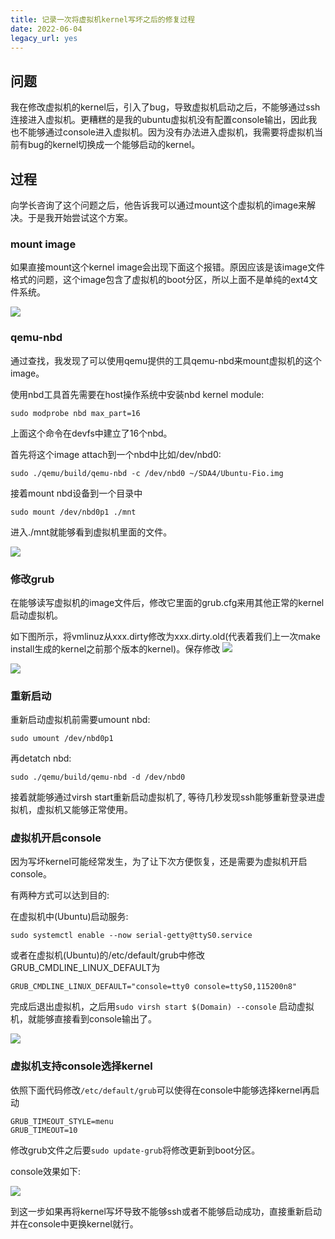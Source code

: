 ```yaml
---
title: 记录一次将虚拟机kernel写坏之后的修复过程
date: 2022-06-04
legacy_url: yes
---
```


## 问题

我在修改虚拟机的kernel后，引入了bug，导致虚拟机启动之后，不能够通过ssh连接进入虚拟机。更糟糕的是我的ubuntu虚拟机没有配置console输出，因此我也不能够通过console进入虚拟机。因为没有办法进入虚拟机，我需要将虚拟机当前有bug的kernel切换成一个能够启动的kernel。

## 过程

向学长咨询了这个问题之后，他告诉我可以通过mount这个虚拟机的image来解决。于是我开始尝试这个方案。

### mount image

如果直接mount这个kernel image会出现下面这个报错。原因应该是该image文件格式的问题，这个image包含了虚拟机的boot分区，所以上面不是单纯的ext4文件系统。

![](../static/direct_mount_problem.png)

### qemu-nbd

通过查找，我发现了可以使用qemu提供的工具qemu-nbd来mount虚拟机的这个image。

使用nbd工具首先需要在host操作系统中安装nbd kernel module:

`sudo modprobe nbd max_part=16`

上面这个命令在devfs中建立了16个nbd。

首先将这个image attach到一个nbd中比如/dev/nbd0:

`sudo ./qemu/build/qemu-nbd -c /dev/nbd0 ~/SDA4/Ubuntu-Fio.img`

接着mount nbd设备到一个目录中

`sudo mount /dev/nbd0p1 ./mnt`

进入./mnt就能够看到虚拟机里面的文件。

![](../static/ls_after_mount.png)

### 修改grub

在能够读写虚拟机的image文件后，修改它里面的grub.cfg来用其他正常的kernel启动虚拟机。

如下图所示，将vmlinuz从xxx.dirty修改为xxx.dirty.old(代表着我们上一次make install生成的kernel之前那个版本的kernel)。保存修改
![](../static/grub_before.png)

![](../static/grub_after.png)

### 重新启动

重新启动虚拟机前需要umount nbd:

`sudo umount /dev/nbd0p1`

再detatch nbd:

`sudo ./qemu/build/qemu-nbd -d /dev/nbd0`

接着就能够通过virsh start重新启动虚拟机了, 等待几秒发现ssh能够重新登录进虚拟机，虚拟机又能够正常使用。

### 虚拟机开启console

因为写坏kernel可能经常发生，为了让下次方便恢复，还是需要为虚拟机开启console。

有两种方式可以达到目的:

在虚拟机中(Ubuntu)启动服务:

`sudo systemctl enable --now serial-getty@ttyS0.service`

或者在虚拟机(Ubuntu)的/etc/default/grub中修改GRUB\_CMDLINE\_LINUX\_DEFAULT为

`GRUB_CMDLINE_LINUX_DEFAULT="console=tty0 console=ttyS0,115200n8"`

完成后退出虚拟机，之后用`sudo virsh start $(Domain) --console` 启动虚拟机，就能够直接看到console输出了。

![](../static/console_output.png)

### 虚拟机支持console选择kernel

依照下面代码修改`/etc/default/grub`可以使得在console中能够选择kernel再启动

```
GRUB_TIMEOUT_STYLE=menu
GRUB_TIMEOUT=10
```

修改grub文件之后要`sudo update-grub`将修改更新到boot分区。

console效果如下:

![](../static/grub_in_console.png)

到这一步如果再将kernel写坏导致不能够ssh或者不能够启动成功，直接重新启动并在console中更换kernel就行。


